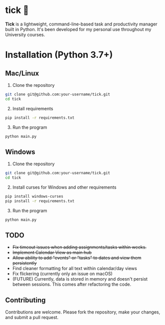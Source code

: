 # tick 📼

**Tick** is a lightweight, command-line-based task and productivity manager built in Python. It's been developed for my personal use throughout my University courses. 

# Installation (Python 3.7+)

## Mac/Linux
1. Clone the repository
```bash
git clone git@github.com:your-username/tick.git
cd tick
```

2. Install requirements
```bash
pip install -r requirements.txt
```

3. Run the program
```bash
python main.py
```

## Windows
1. Clone the repository
```bash
git clone git@github.com:your-username/tick.git
cd tick
```

2. Install curses for Windows and other requirements
```bash
pip install windows-curses
pip install -r requirements.txt
```

3. Run the program
```bash
python main.py
```

## TODO
- ~~Fix timeout issues when adding assignments/tasks within weeks.~~
- ~~Implement Calendar View as main hub~~
- ~~Allow ability to add "events" or "tasks" to dates and view them persistently~~
- Find cleaner formatting for all text within calendar/day views
- Fix flickering (currently only an issue on macOS)
- (FUTURE) Currently, data is stored in memory and doesn't persist between sessions. This comes after refactoring the code.

## Contributing

Contributions are welcome. Please fork the repository, make your changes, and submit a pull request.
